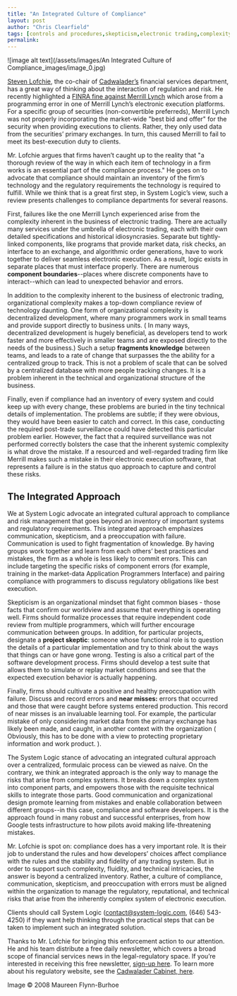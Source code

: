 ```yaml
---
title: "An Integrated Culture of Compliance"
layout: post
author: "Chris Clearfield" 
tags: [controls and procedures,skepticism,electronic trading,complexity] 
permalink: 
---
```


![image alt text](/assets/images/An Integrated Culture of Compliance_images/image_0.jpg)

[Steven](http://www.google.com/url?q=http%3A%2F%2Fwww.cadwalader.com%2FAttorney%2FSteven_D._Lofchie%2F1318&sa=D&sntz=1&usg=AFQjCNHsE66l4ptodiOjPdG_jJA3T9ru2Q)[ Lofchie](http://www.cadwalader.com/Attorney/Steven_D._Lofchie/1318), the co-chair of [Cadwalader’s](http://www.google.com/url?q=http%3A%2F%2Fwww.cadwalader.com%2F&sa=D&sntz=1&usg=AFQjCNEbrXWDSO2dw2tuRM5ZDpYtr9vKIA) financial services department, has a great way of thinking about the interaction of regulation and risk. He recently highlighted a [FINRA fine against Merrill Lynch](http://www.google.com/url?q=http%3A%2F%2Fwww.cadwalader.com%2Fthecabinet%2Fregulatory_updates.php%3F%26date_filter%3D%26TagIDList%3D35%2C36%2C44%2C38%2C%26ID%3D5075&sa=D&sntz=1&usg=AFQjCNE4RfThgdMS6nPvw8opanmUT6Dz0w) which arose from a programming error in one of Merrill Lynch’s electronic execution platforms. For a specific group of securities (non-convertible preferreds), Merrill Lynch was not properly incorporating the market-wide "best bid and offer" for the security when providing executions to clients. Rather, they only used data from the securities’ primary exchanges. In turn, this caused Merrill to fail to meet its best-execution duty to clients.

Mr. Lofchie argues that firms haven’t caught up to the reality that "a thorough review of the way in which each item of technology in a firm works is an essential part of the compliance process." He goes on to advocate that compliance should maintain an inventory of the firm’s technology and the regulatory requirements the technology is required to fulfill. While we think that is a great first step, in System Logic’s view, such a review presents challenges to compliance departments for several reasons. 

First, failures like the one Merrill Lynch experienced arise from the complexity inherent in the business of electronic trading. There are actually many services under the umbrella of electronic trading, each with their own detailed specifications and historical idiosyncrasies. Separate but tightly-linked components, like programs that provide market data, risk checks, an interface to an exchange, and algorithmic order generations, have to work together to deliver seamless electronic execution. As a result, logic exists in separate places that must interface properly. There are numerous **component boundaries**--places where discrete components have to interact--which can lead to unexpected behavior and errors. 

In addition to the complexity inherent to the business of electronic trading, organizational complexity makes a top-down compliance review of technology daunting. One form of organizational complexity is decentralized development, where many programmers work in small teams and provide support directly to business units. ( In many ways, decentralized development is hugely beneficial, as developers tend to work faster and more effectively in smaller teams and are exposed directly to the needs of the business.) Such a setup **fragments knowledge** between teams, and leads to a rate of change that surpasses the the ability for a centralized group to track. This is not a problem of scale that can be solved by a centralized database with more people tracking changes. It is a problem inherent in the technical and organizational structure of the business. 

Finally, even if compliance had an inventory of every system and could keep up with every change, these problems are buried in the tiny technical details of implementation. The problems are subtle; if they were obvious, they would have been easier to catch and correct. In this case, conducting the required post-trade surveillance could have detected this particular problem earlier. However, the fact that a required surveillance was not performed correctly bolsters the case that the inherent systemic complexity is what drove the mistake. If a resourced and well-regarded trading firm like Merrill makes such a mistake in their electronic execution software, that represents a failure is in the status quo approach to capture and control these risks. 

## The Integrated Approach

We at System Logic advocate an integrated cultural approach to compliance and risk management that goes beyond an inventory of important systems and regulatory requirements. This integrated approach emphasizes communication, skepticism, and a preoccupation with failure. Communication is used to fight fragmentation of knowledge. By having groups work together and learn from each others’ best practices and mistakes, the firm as a whole is less likely to commit errors. This can include targeting the specific risks of component errors (for example, training in the market-data Application Programmers Interface) and pairing compliance with programmers to discuss regulatory obligations like best execution. 

Skepticism is an organizational mindset that fight common biases - those facts that confirm our worldview and assume that everything is operating well. Firms should formalize processes that require independent code review from multiple programmers, which will further encourage communication between groups. In addition, for particular projects, designate a **project skeptic**: someone whose functional role is to question the details of a particular implementation and try to think about the ways that things can or have gone wrong. Testing is also a critical part of the software development process. Firms should develop a test suite that allows them to simulate or replay market conditions and see that the expected execution behavior is actually happening. 

Finally, firms should cultivate a positive and healthy preoccupation with failure. Discuss and record errors and **near misses:** errors that occurred and those that were caught before systems entered production. This record of near misses is an invaluable learning tool. For example, the particular mistake of only considering market data from the primary exchange has likely been made, and caught, in another context with the organization ( Obviously, this has to be done with a view to protecting proprietary information and work product. ). 

The System Logic stance of advocating an integrated cultural approach over a centralized, formulaic process can be viewed as naive. On the contrary, we think an integrated approach is the only way to manage the risks that arise from complex systems. It breaks down a complex system into component parts, and empowers those with the requisite technical skills to integrate those parts. Good communication and organizational design promote learning from mistakes and enable collaboration between different groups--in this case, compliance and software developers. It is the approach found in many robust and successful enterprises, from how Google tests infrastructure to how pilots avoid making life-threatening mistakes.

Mr. Lofchie is spot on: compliance does has a very important role. It is their job to understand the rules and how developers’ choices affect compliance with the rules and the stability and fidelity of any trading system. But in order to support such complexity, fluidity, and technical intricacies, the answer is beyond a centralized inventory. Rather, a culture of compliance, communication, skepticism, and preoccupation with errors must be aligned within the organization to manage the regulatory, reputational, and technical risks that arise from the inherently complex system of electronic execution. 

Clients should call System Logic ([contact@system-logic.com](mailto:contact@system-logic.com), (646) 543-4250) if they want help thinking through the practical steps that can be taken to implement such an integrated solution. 

Thanks to Mr. Lofchie for bringing this enforcement action to our attention. He and his team distribute a free daily newsletter, which covers a broad scope of financial services news in the legal-regulatory space. If you’re interested in receiving this free newsletter, [sign-up here](http://info.cadwalader.com/s/7aaffb38e5f8e076b8a752906efcd06558c61a88). To learn more about his regulatory website, see the [Cadwalader Cabinet, here](http://www.google.com/url?q=http%3A%2F%2Fwww.cadwalader.com%2Fthecabinet%2Fpage.php%3Fpage_id%3D34&sa=D&sntz=1&usg=AFQjCNHdcTjY73leA7sSmPXePSuWcoYcFw).

Image © 2008 Maureen Flynn-Burhoe

